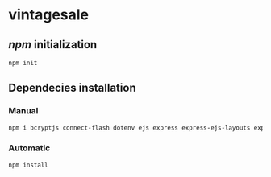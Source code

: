 # __vintagesale__

## *npm* initialization

```bash
npm init
```

## Dependecies installation

### Manual

```bash
npm i bcryptjs connect-flash dotenv ejs express express-ejs-layouts express-session mongoose passport passport-local nodemailer node-cron
```

### Automatic

```bash
npm install
```
